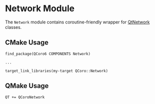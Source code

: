 <!--
SPDX-FileCopyrightText: 2022 Daniel Vrátil <dvratil@kde.org>

SPDX-License-Identifier: GFDL-1.3-or-later
-->

# Network Module

The `Network` module contains coroutine-friendly wrapper for
[QtNetwork][qtdoc-qtnetwork] classes.

## CMake Usage

```
find_package(QCoro6 COMPONENTS Network)

...

target_link_libraries(my-target QCoro::Network)
```

## QMake Usage

```
QT += QCoroNetwork
```

[qtdoc-qtnetwork]: https://doc.qt.io/qt-5/qtnetwork-index.html

